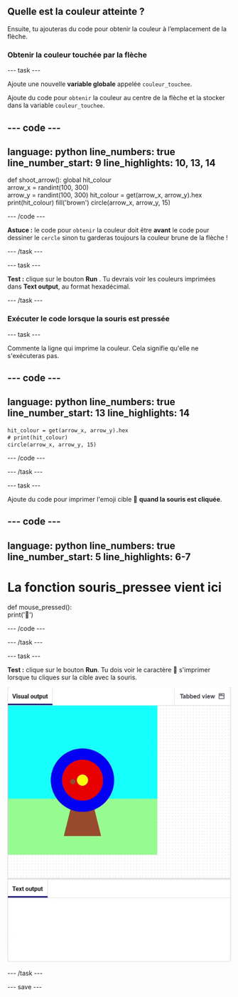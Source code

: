 ## Quelle est la couleur atteinte ?

Ensuite, tu ajouteras du code pour obtenir la couleur à l’emplacement de la flèche.

### Obtenir la couleur touchée par la flèche

--- task ---

Ajoute une nouvelle **variable globale** appelée `couleur_touchee`.

Ajoute du code pour `obtenir` la couleur au centre de la flèche et la stocker dans la variable `couleur_touchee`.


--- code ---
---
language: python line_numbers: true line_number_start: 9
line_highlights: 10, 13, 14
---
def shoot_arrow(): global hit_colour  
arrow_x = randint(100, 300)  
arrow_y = randint(100, 300) hit_colour = get(arrow_x, arrow_y).hex print(hit_colour) fill('brown') circle(arrow_x, arrow_y, 15)

--- /code ---

**Astuce :** le code pour `obtenir` la couleur doit être **avant** le code pour dessiner le `cercle` sinon tu garderas toujours la couleur brune de la flèche !

--- /task ---

--- task ---

**Test :** clique sur le bouton **Run** . Tu devrais voir les couleurs imprimées dans **Text output**, au format hexadécimal.

--- /task ---

### Exécuter le code lorsque la souris est pressée

--- task ---

Commente la ligne qui imprime la couleur. Cela signifie qu'elle ne s'exécuteras pas.

--- code ---
---
language: python line_numbers: true line_number_start: 13
line_highlights: 14
---

    hit_colour = get(arrow_x, arrow_y).hex
    # print(hit_colour)
    circle(arrow_x, arrow_y, 15)

--- /code ---

--- /task ---

--- task ---

Ajoute du code pour imprimer l'emoji cible 🎯 **quand la souris est cliquée**.

--- code ---
---
language: python line_numbers: true line_number_start: 5
line_highlights: 6-7
---
# La fonction souris_pressee vient ici
def mouse_pressed():    
print('🎯')

--- /code ---

--- /task ---

--- task ---

**Test :** clique sur le bouton **Run**. Tu dois voir le caractère 🎯 s'imprimer lorsque tu cliques sur la cible avec la souris.

![emoji cible imprimé lorsque l'on clique sur la souris](images/target_printed.gif)

--- /task ---

--- save ---